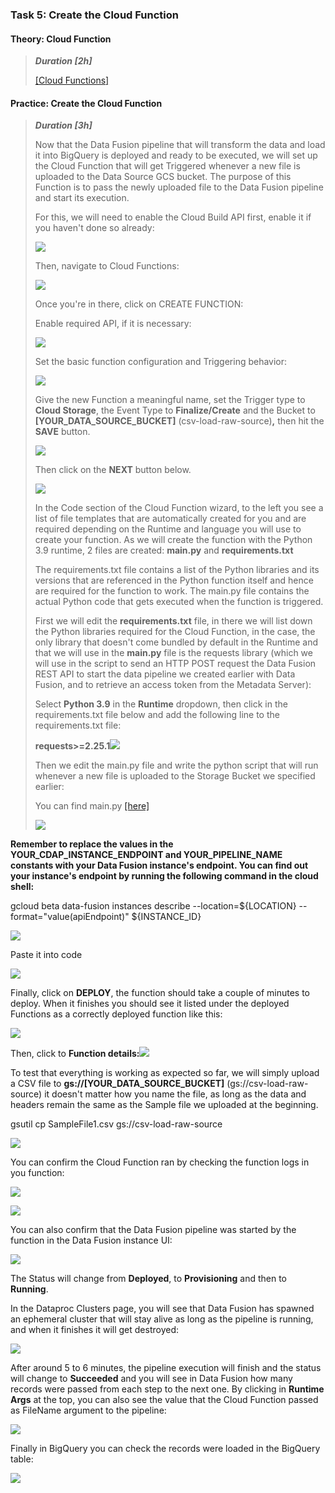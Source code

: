### **Task 5: Create the Cloud Function**

#### **Theory: Cloud Function**

> ***Duration \[2h\]***
>
> [[Cloud
> Functions]](https://cloud.google.com/functions?hl=en)

#### **Practice: Create the Cloud Function**

> ***Duration \[3h\]***
>
> Now that the Data Fusion pipeline that will transform the data and
> load it into BigQuery is deployed and ready to be executed, we will
> set up the Cloud Function that will get Triggered whenever a new file
> is uploaded to the Data Source GCS bucket. The purpose of this
> Function is to pass the newly uploaded file to the Data Fusion
> pipeline and start its execution.
>
> For this, we will need to enable the Cloud Build API first, enable it
> if you haven't done so already:
>
> ![](./media/image26.png)
>
> Then, navigate to Cloud Functions:
>
> ![](./media/image65.png)
>
> Once you're in there, click on CREATE FUNCTION:
>
> Enable required API, if it is necessary:
>
> ![](./media/image71.png)
>
> Set the basic function configuration and Triggering behavior:
>
> ![](./media/image34.png)
>
> Give the new Function a meaningful name, set the Trigger type to
> **Cloud Storage**, the Event Type to **Finalize/Create** and the
> Bucket to **\[YOUR_DATA_SOURCE_BUCKET\]** (csv-load-raw-source)**,**
> then hit the **SAVE** button.
>
> ![](./media/image5.png)
>
> Then click on the **NEXT** button below.
>
> ![](./media/image81.png)
>
> In the Code section of the Cloud Function wizard, to the left you see
> a list of file templates that are automatically created for you and
> are required depending on the Runtime and language you will use to
> create your function. As we will create the function with the Python
> 3.9 runtime, 2 files are created: **main.py** and **requirements.txt**
>
> The requirements.txt file contains a list of the Python libraries and
> its versions that are referenced in the Python function itself and
> hence are required for the function to work. The main.py file contains
> the actual Python code that gets executed when the function is
> triggered.
>
> First we will edit the **requirements.txt** file, in there we will
> list down the Python libraries required for the Cloud Function, in the
> case, the only library that doesn't come bundled by default in the
> Runtime and that we will use in the **main.py** file is the requests
> library (which we will use in the script to send an HTTP POST request
> the Data Fusion REST API to start the data pipeline we created earlier
> with Data Fusion, and to retrieve an access token from the Metadata
> Server):
>
> Select **Python 3.9** in the **Runtime** dropdown, then click in the
> requirements.txt file below and add the following line to the
> requirements.txt file:
>
> **requests\>=2.25.1**![](./media/image55.png)
>
> Then we edit the main.py file and write the python script that will
> run whenever a new file is uploaded to the Storage Bucket we specified
> earlier:
>
> You can find main.py
> [[here]](https://github.com/stroyanov/gcp-bigdata-practice/blob/main/cloud_function/main.py)
>
> ![](./media/image56.png)

**Remember to replace the values in the YOUR_CDAP_INSTANCE_ENDPOINT and
YOUR_PIPELINE_NAME constants with your Data Fusion instance's endpoint.
You can find out your instance's endpoint by running the following
command in the cloud shell:**

gcloud beta data-fusion instances describe \--location=\${LOCATION}
\--format=\"value(apiEndpoint)\" \${INSTANCE_ID}

![](./media/image19.png)

Paste it into code

![](./media/image79.png)

Finally, click on **DEPLOY**, the function should take a couple of
minutes to deploy. When it finishes you should see it listed under the
deployed Functions as a correctly deployed function like this:

![](./media/image60.png)

Then, click to **Function
details:**![](./media/image23.png)

To test that everything is working as expected so far, we will simply
upload a CSV file to **gs://\[YOUR_DATA_SOURCE_BUCKET\]**
(gs://csv-load-raw-source) it doesn't matter how you name the file, as
long as the data and headers remain the same as the Sample file we
uploaded at the beginning.

gsutil cp SampleFile1.csv gs://csv-load-raw-source

![](./media/image83.png)

You can confirm the Cloud Function ran by checking the function logs in
you function:

![](./media/image47.png)

![](./media/image64.png)

You can also confirm that the Data Fusion pipeline was started by the
function in the Data Fusion instance UI:

![](./media/image14.png)

The Status will change from **Deployed**, to **Provisioning** and then
to **Running**.

In the Dataproc Clusters page, you will see that Data Fusion has spawned
an ephemeral cluster that will stay alive as long as the pipeline is
running, and when it finishes it will get destroyed:

![](./media/image78.png)

After around 5 to 6 minutes, the pipeline execution will finish and the
status will change to **Succeeded** and you will see in Data Fusion how
many records were passed from each step to the next one. By clicking in
**Runtime Args** at the top, you can also see the value that the Cloud
Function passed as FileName argument to the pipeline:

![](./media/image42.png)

Finally in BigQuery you can check the records were loaded in the
BigQuery table:

![](./media/image28.png)


